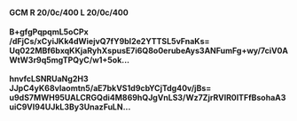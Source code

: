 #### GCM R 20/0c/400 L 20/0c/400
**B+gfgPqpqmL5oCPx**<br/>**/dFjCs/xCyiJKk4dWiejvQ7fY9bl2e2YTTSL5vFnaKs=**<br/>**Uq022MBf6bxqKKjaRyhXspusE7i6Q8o0erubeAys3ANFumFg+wy/7ciV0AWtW3r9q5mgTPQyC/w1+5ok...**<br/><br/>
**hnvfcLSNRUaNg2H3**<br/>**JJpC4yK68vlaomtn5/aE7bkVS1d9cbYCjTdg40v/jBs=**<br/>**u9dS7MWH95UALCRGQdi4M869hQJgVnLS3/Wz7ZjrRVIR0lTFfBsohaA3uiC9VI94UJkL3By3UnazFuLN...**